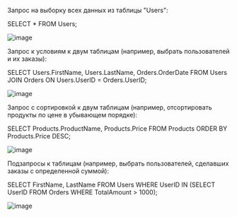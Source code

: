 Запрос на выборку всех данных из таблицы "Users":
 
SELECT * FROM Users;

![image](https://github.com/drtwej/sql1/assets/144841894/e0cf5989-09b1-492c-899c-67011b8327e7)

Запрос к условиям к двум таблицам (например, выбрать пользователей и их заказы):

SELECT Users.FirstName, Users.LastName, Orders.OrderDate
FROM Users
JOIN Orders ON Users.UserID = Orders.UserID;

![image](https://github.com/drtwej/sql1/assets/144841894/1b11db15-0431-488a-9219-f9c2d37bb5bb)

Запрос с сортировкой к двум таблицам (например, отсортировать продукты по цене в убывающем порядке):

SELECT Products.ProductName, Products.Price
FROM Products
ORDER BY Products.Price DESC;

![image](https://github.com/drtwej/sql1/assets/144841894/c537c3bc-e608-4a7a-bbc7-090ee7d72bc8)

Подзапросы к таблицам (например, выбрать пользователей, сделавших заказы с определенной суммой):

SELECT FirstName, LastName
FROM Users
WHERE UserID IN (SELECT UserID FROM Orders WHERE TotalAmount > 1000);

![image](https://github.com/drtwej/sql1/assets/144841894/dba780bd-3162-482a-978b-5923f3ee08b1)
